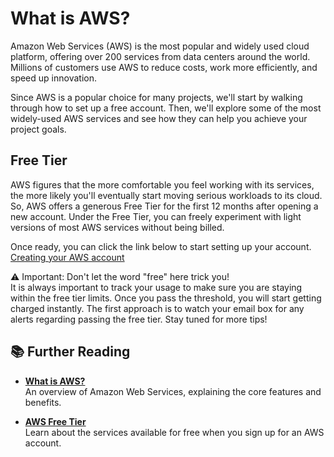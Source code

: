 # What is AWS?

Amazon Web Services (AWS) is the most popular and widely used cloud platform, offering over 200 services from data centers around the world. Millions of customers use AWS to reduce costs, work more efficiently, and speed up innovation.

Since AWS is a popular choice for many projects, we'll start by walking through how to set up a free account. Then, we'll explore some of the most widely-used AWS services and see how they can help you achieve your project goals.

## Free Tier

AWS figures that the more comfortable you feel working with its services, the more likely you'll eventually start moving serious workloads to its cloud. So, AWS offers a generous Free Tier for the first 12 months after opening a new account. Under the Free Tier, you can freely experiment with light versions of most AWS services without being billed.

Once ready, you can click the link below to start setting up your account.  
[Creating your AWS account](https://signin.aws.amazon.com/signup?request_type=register)

⚠️ Important: Don't let the word "free" here trick you!  
It is always important to track your usage to make sure you are staying within the free tier limits. Once you pass the threshold, you will start getting charged instantly.
The first approach is to watch your email box for any alerts regarding passing the free tier.
Stay tuned for more tips!

## 📚 Further Reading

- **[What is AWS?](https://aws.amazon.com/what-is-aws/)**  
  An overview of Amazon Web Services, explaining the core features and benefits.

- **[AWS Free Tier](https://aws.amazon.com/free/?all-free-tier.sort-by=item.additionalFields.SortRank&all-free-tier.sort-order=asc&awsf.Free%20Tier%20Types=*all&awsf.Free%20Tier%20Categories=*all)**  
  Learn about the services available for free when you sign up for an AWS account.
